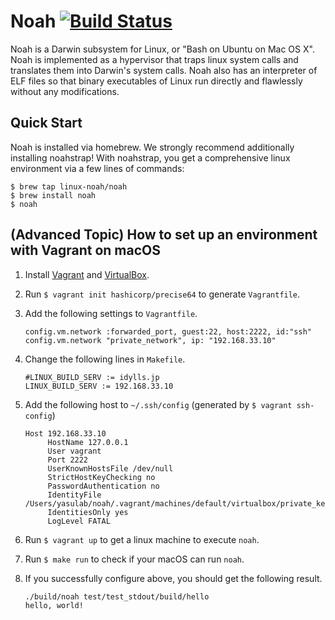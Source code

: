 # Noah [![Build Status](http://noah-ci.idylls.jp/job/Noah%20CI/badge/icon)](http://noah-ci.idylls.jp/job/Noah%20CI/)

Noah is a Darwin subsystem for Linux, or "Bash on Ubuntu on Mac OS X". Noah is implemented as a hypervisor that traps linux system calls and translates them into Darwin's system calls. Noah also has an interpreter of ELF files so that binary executables of Linux run directly and flawlessly without any modifications.

## Quick Start

Noah is installed via homebrew. We strongly recommend additionally installing noahstrap! With noahstrap, you get a comprehensive linux environment via a few lines of commands:

    $ brew tap linux-noah/noah
    $ brew install noah
    $ noah

## (Advanced Topic) How to set up an environment with Vagrant on macOS

1. Install [Vagrant](https://www.vagrantup.com/) and [VirtualBox](https://www.virtualbox.org/).
1. Run `$ vagrant init hashicorp/precise64` to generate `Vagrantfile`.
1. Add the following settings to `Vagrantfile`.

   ```
   config.vm.network :forwarded_port, guest:22, host:2222, id:"ssh"
   config.vm.network "private_network", ip: "192.168.33.10"
   ```

1. Change the following lines in `Makefile`.

   ```
   #LINUX_BUILD_SERV := idylls.jp
   LINUX_BUILD_SERV := 192.168.33.10
   ```

1. Add the following host to `~/.ssh/config` (generated by `$ vagrant ssh-config`)

   ```
   Host 192.168.33.10
	    HostName 127.0.0.1
	    User vagrant
	    Port 2222
	    UserKnownHostsFile /dev/null
	    StrictHostKeyChecking no
	    PasswordAuthentication no
	    IdentityFile /Users/yasulab/noah/.vagrant/machines/default/virtualbox/private_key
	    IdentitiesOnly yes
	    LogLevel FATAL
   ```
1. Run `$ vagrant up` to get a linux machine to execute `noah`.
1. Run `$ make run` to check if your macOS can run `noah`.
1. If you successfully configure above, you should get the following result.

   ```
   ./build/noah test/test_stdout/build/hello
   hello, world!
   ```
